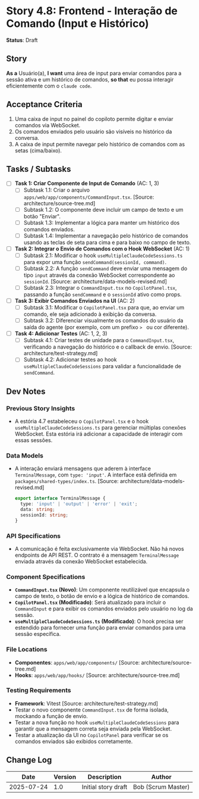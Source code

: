 # Story 4.8: Frontend - Interação de Comando (Input e Histórico)

**Status**: Draft

## Story
**As a** Usuário(a),
**I want** uma área de input para enviar comandos para a sessão ativa e um histórico de comandos,
**so that** eu possa interagir eficientemente com o `claude code`.

## Acceptance Criteria
1. Uma caixa de input no painel do copiloto permite digitar e enviar comandos via WebSocket.
2. Os comandos enviados pelo usuário são visíveis no histórico da conversa.
3. A caixa de input permite navegar pelo histórico de comandos com as setas (cima/baixo).

## Tasks / Subtasks
- [ ] **Task 1: Criar Componente de Input de Comando** (AC: 1, 3)
  - [ ] Subtask 1.1: Criar o arquivo `apps/web/app/components/CommandInput.tsx`. [Source: architecture/source-tree.md]
  - [ ] Subtask 1.2: O componente deve incluir um campo de texto e um botão "Enviar".
  - [ ] Subtask 1.3: Implementar a lógica para manter um histórico dos comandos enviados.
  - [ ] Subtask 1.4: Implementar a navegação pelo histórico de comandos usando as teclas de seta para cima e para baixo no campo de texto.

- [ ] **Task 2: Integrar o Envio de Comandos com o Hook WebSocket** (AC: 1)
  - [ ] Subtask 2.1: Modificar o hook `useMultipleClaudeCodeSessions.ts` para expor uma função `sendCommand(sessionId, command)`.
  - [ ] Subtask 2.2: A função `sendCommand` deve enviar uma mensagem do tipo `input` através da conexão WebSocket correspondente ao `sessionId`. [Source: architecture/data-models-revised.md]
  - [ ] Subtask 2.3: Integrar o `CommandInput.tsx` no `CopilotPanel.tsx`, passando a função `sendCommand` e o `sessionId` ativo como props.

- [ ] **Task 3: Exibir Comandos Enviados na UI** (AC: 2)
  - [ ] Subtask 3.1: Modificar o `CopilotPanel.tsx` para que, ao enviar um comando, ele seja adicionado à exibição da conversa.
  - [ ] Subtask 3.2: Diferenciar visualmente os comandos do usuário da saída do agente (por exemplo, com um prefixo `> ` ou cor diferente).

- [ ] **Task 4: Adicionar Testes** (AC: 1, 2, 3)
  - [ ] Subtask 4.1: Criar testes de unidade para o `CommandInput.tsx`, verificando a navegação do histórico e o callback de envio. [Source: architecture/test-strategy.md]
  - [ ] Subtask 4.2: Adicionar testes ao hook `useMultipleClaudeCodeSessions` para validar a funcionalidade de `sendCommand`.

## Dev Notes

### Previous Story Insights
- A estória 4.7 estabeleceu o `CopilotPanel.tsx` e o hook `useMultipleClaudeCodeSessions.ts` para gerenciar múltiplas conexões WebSocket. Esta estória irá adicionar a capacidade de interagir com essas sessões.

### Data Models
- A interação enviará mensagens que aderem à interface `TerminalMessage`, com `type: 'input'`. A interface está definida em `packages/shared-types/index.ts`. [Source: architecture/data-models-revised.md]
  ```typescript
  export interface TerminalMessage {
    type: 'input' | 'output' | 'error' | 'exit';
    data: string;
    sessionId: string;
  }
  ```

### API Specifications
- A comunicação é feita exclusivamente via WebSocket. Não há novos endpoints de API REST. O contrato é a mensagem `TerminalMessage` enviada através da conexão WebSocket estabelecida.

### Component Specifications
- **`CommandInput.tsx` (Novo)**: Um componente reutilizável que encapsula o campo de texto, o botão de envio e a lógica de histórico de comandos.
- **`CopilotPanel.tsx` (Modificado)**: Será atualizado para incluir o `CommandInput` e para exibir os comandos enviados pelo usuário no log da sessão.
- **`useMultipleClaudeCodeSessions.ts` (Modificado)**: O hook precisa ser estendido para fornecer uma função para enviar comandos para uma sessão específica.

### File Locations
- **Componentes**: `apps/web/app/components/` [Source: architecture/source-tree.md]
- **Hooks**: `apps/web/app/hooks/` [Source: architecture/source-tree.md]

### Testing Requirements
- **Framework**: Vitest [Source: architecture/test-strategy.md]
- Testar o novo componente `CommandInput.tsx` de forma isolada, mockando a função de envio.
- Testar a nova função no hook `useMultipleClaudeCodeSessions` para garantir que a mensagem correta seja enviada pela WebSocket.
- Testar a atualização da UI no `CopilotPanel` para verificar se os comandos enviados são exibidos corretamente.

## Change Log
| Date | Version | Description | Author |
|---|---|---|---|
| 2025-07-24 | 1.0 | Initial story draft | Bob (Scrum Master) |
